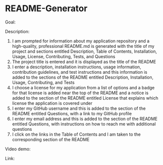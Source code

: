 # README-Generator

Goal:

Description:

1. I am prompted for information about my application repository and a high-quality, professional README.md is generated with the title of my project and sections entitled Description, Table of Contents, Installation, Usage, License, Contributing, Tests, and Questions
2. The project title is entered and it is displayed as the title of the README
3. I enter a description, installation instructions, usage information, contribution guidelines, and test instructions and this information is added to the sections of the README entitled Description, Installation, Usage, Contributing, and Tests
4. I choose a license for my application from a list of options and a badge for that license is added near the top of the README and a notice is added to the section of the README entitled License that explains which license the application is covered under
5. I enter my GitHub username and this is added to the section of the README entitled Questions, with a link to my GitHub profile
6. I enter my email address and this is added to the section of the README entitled Questions, with instructions on how to reach me with additional questions
7. I click on the links in the Table of Contents and I am taken to the corresponding section of the README


Video demo:

Link:
